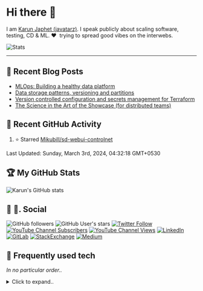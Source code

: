 # Hi there 👋

I am [Karun Japhet (javatarz)](https://karun.me). I speak publicly about scaling software, testing, CD & ML. ❤️&nbsp; trying to spread good vibes on the interwebs.

![Stats](https://stats.quine.sh/javatarz/github?theme=dark)

---

## 📕 Recent Blog Posts

<!-- BLOG-POST-LIST:START -->
- [MLOps: Building a healthy data platform](https://medium.com/inspiredbrilliance/mlops-building-a-healthy-data-platform-d3d6547a601d?source=rss-2c5b1a49efe4------2)
- [Data storage patterns, versioning and partitions](https://medium.com/inspiredbrilliance/data-storage-patterns-versioning-and-partitions-a8ce1fd82765?source=rss-2c5b1a49efe4------2)
- [Version controlled configuration and secrets management for Terraform](https://medium.com/inspiredbrilliance/version-controlled-configuration-and-secrets-management-for-terraform-c22f0b30d063?source=rss-2c5b1a49efe4------2)
- [The Science in the Art of the Showcase &lpar;for distributed teams&rpar;](https://medium.com/inspiredbrilliance/the-science-in-the-art-of-the-showcase-for-distributed-teams-6497e331cb6c?source=rss-2c5b1a49efe4------2)
<!-- BLOG-POST-LIST:END -->

## 🎯 Recent GitHub Activity

<!--RECENT_ACTIVITY:start-->
1. ⭐ Starred [Mikubill/sd-webui-controlnet](https://github.com/Mikubill/sd-webui-controlnet)
<!--RECENT_ACTIVITY:end-->
<!--RECENT_ACTIVITY:last_update-->
Last Updated: Sunday, March 3rd, 2024, 04:32:18 GMT+0530
<!--RECENT_ACTIVITY:last_update_end-->

## 🏆 My GitHub Stats

![Karun's GitHub stats](https://github-readme-stats.vercel.app/api?username=javatarz&theme=dracula&show_icons=true&count_private=true)

## 👨 👩. Social

![GitHub followers](https://img.shields.io/github/followers/javatarz?color=%23181717&logo=GitHub&style=flat-square)
![GitHub User's stars](https://img.shields.io/github/stars/javatarz?affiliations=OWNER%2CCOLLABORATOR%2CORGANIZATION_MEMBER&color=%23181717&logo=GitHub&style=flat-square)
[![Twitter Follow](https://img.shields.io/twitter/follow/javatarz?color=%231DA1F2&logo=Twitter&style=flat-square)](https://twitter.com/intent/user?screen_name=javatarz)
[![YouTube Channel Subscribers](https://img.shields.io/youtube/channel/subscribers/UCnLs0Sn0h-UqfIMkkGMuB1w?logo=YouTube&style=flat-square)](https://www.youtube.com/channel/UCnLs0Sn0h-UqfIMkkGMuB1w?sub_confirmation=1)
[![YouTube Channel Views](https://img.shields.io/youtube/channel/views/UCnLs0Sn0h-UqfIMkkGMuB1w?logo=YouTube&style=flat-square)](https://www.youtube.com/channel/UCnLs0Sn0h-UqfIMkkGMuB1w)
[![LinkedIn](https://img.shields.io/badge/LinkedIn-0077B5?style=flat-square&logo=linkedin&logoColor=white)](https://www.linkedin.com/in/karunjaphet/)
[![GitLab](https://img.shields.io/badge/GitLab-330F63?style=flat-square&logo=gitlab&logoColor=white)](https://gitlab.com/javatarz)
[![StackExchange](https://img.shields.io/badge/StackExchange-%23ffffff.svg?&style=flat-square&logo=StackExchange&logoColor=white)](https://stackexchange.com/users/233953/javatarz)
[![Medium](https://img.shields.io/badge/Medium-12100E?style=flat-square&logo=medium&logoColor=white)](https://medium.com/@javatarz)


## 🚀 Frequently used tech</summary>

_In no particular order.._

<details>
<summary>Click to expand..</summary>

![Scala](https://img.shields.io/badge/Scala-DC322F?style=flat-square&logo=scala)
![Kotlin](https://img.shields.io/badge/Kotlin-0095D5?&style=flat-square&logo=kotlin)
![Spring Boot](https://img.shields.io/badge/Spring_Boot-F2F4F9?style=flat-square&logo=spring-boot)
![Spring](https://img.shields.io/badge/Spring-6DB33F?style=flat-square&logo=spring&logoColor=white)
![Java](https://img.shields.io/badge/Java-ED8B00?style=flat-square&logo=java)
![Gradle](https://img.shields.io/badge/gradle-02303A?style=flat-square&logo=gradle)
![JUnit5](https://img.shields.io/badge/Junit5-25A162?style=flat-square&logo=junit5&logoColor=white)
![Python](https://img.shields.io/badge/Python-3776AB?style=flat-square&logo=python&logoColor=darkgreen&color=#3776AB)
![NumPy](https://img.shields.io/badge/Numpy-777BB4?style=flat-square&logo=numpy)
![Pandas](https://img.shields.io/badge/Pandas-2C2D72?style=flat-square&logo=pandas)
![Jupyter](https://img.shields.io/badge/Jupyter-F37626.svg?&style=flat-square&logo=Jupyter&logoColor=white)
![Javascript](https://img.shields.io/badge/JavaScript-323330?style=flat-square&logo=javascript)
![Typescript](https://img.shields.io/badge/TypeScript-007ACC?style=flat-square&logo=typescript&logoColor=white)
![React](https://img.shields.io/badge/React-20232A?style=flat-square&logo=react)
![Markdown](https://img.shields.io/badge/Markdown-000000?style=flat-square&logo=markdown&logoColor=white)

![AWS](https://img.shields.io/badge/Amazon_AWS-232F3E?style=flat-square&logo=amazon-aws&logoColor=white)
![Cloudflare](https://img.shields.io/badge/Cloudflare-F38020?style=flat-square&logo=Cloudflare&logoColor=white)
![GitHub Actions](https://img.shields.io/badge/GitHub_Actions-2088FF?style=flat-square&logo=github-actions&logoColor=white)

![Android](https://img.shields.io/badge/Android-3DDC84?style=flat-square&logo=android&logoColor=white)
![Lineage OS](https://img.shields.io/badge/lineageos-167C80?style=flat-square&logo=lineageos&logoColor=white)
![iOS](https://img.shields.io/badge/iOS-000000?style=flat-square&logo=apple)
![MacOS](https://img.shields.io/badge/mac%20os-000000?style=flat-square&logo=apple&logoColor=white)
![Windows](https://img.shields.io/badge/Windows-0078D6?style=flat-square&logo=windows&logoColor=white)
![Ubuntu](https://img.shields.io/badge/Ubuntu-E95420?style=flat-square&logo=ubuntu&logoColor=white)
![Debian](https://img.shields.io/badge/Debian-A81D33?style=flat-square&logo=debian&logoColor=white)

![IntelliJ](https://img.shields.io/badge/IntelliJIDEA-000000.svg?style=flat-square&logo=intellij-idea)
![Visual Studio Code](https://img.shields.io/badge/Visual_Studio-5C2D91?style=flat-square&logo=visual%20studio)
![PyCharm](https://img.shields.io/badge/pycharm-143?style=flat-square&logo=pycharm&logoColor=black&color=black&labelColor=green)
![Firefox](https://img.shields.io/badge/Firefox_Browser-FF7139?style=flat-square&logo=Firefox-Browser&logoColor=white)
![Postman](https://img.shields.io/badge/Postman-FF6C37?style=flat-square&logo=Postman&logoColor=white)
![Git](https://img.shields.io/badge/Git-F05032?style=flat-square&logo=git&logoColor=white)
![Docker](https://img.shields.io/badge/Docker-2CA5E0?style=flat-square&logo=docker&logoColor=white)

![Nginx](https://img.shields.io/badge/Nginx-009639?style=flat-square&logo=nginx)
![Jekyll](https://img.shields.io/badge/Jekyll-CC0000?style=flat-square&logo=Jekyll)
![Airflow](https://img.shields.io/badge/Airflow-017CEE?style=flat-square&logo=Apache%20Airflow)
</details>
